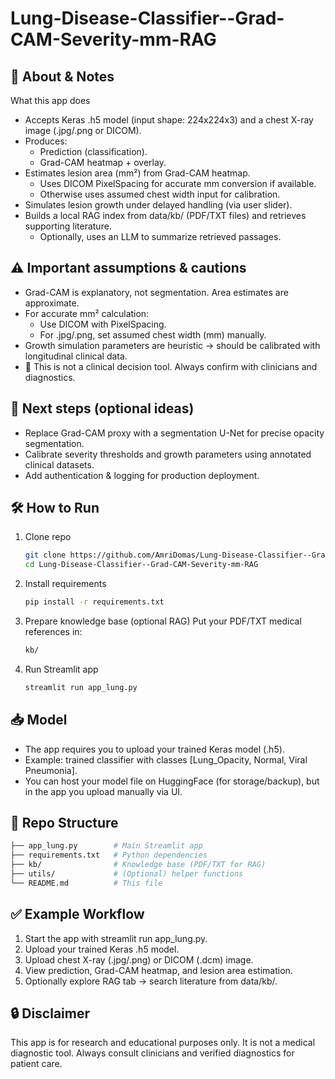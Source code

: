 # Lung-Disease-Classifier--Grad-CAM-Severity-mm-RAG

## 📌 About & Notes

What this app does
 - Accepts Keras .h5 model (input shape: 224x224x3) and a chest X-ray image (.jpg/.png or DICOM).
 - Produces:
     - Prediction (classification).
     - Grad-CAM heatmap + overlay.
 - Estimates lesion area (mm²) from Grad-CAM heatmap.
     - Uses DICOM PixelSpacing for accurate mm conversion if available.
     - Otherwise uses assumed chest width input for calibration.
 - Simulates lesion growth under delayed handling (via user slider).
 - Builds a local RAG index from data/kb/ (PDF/TXT files) and retrieves supporting literature.
     - Optionally, uses an LLM to summarize retrieved passages.

## ⚠️ Important assumptions & cautions

   - Grad-CAM is explanatory, not segmentation. Area estimates are approximate.
   - For accurate mm² calculation:
      - Use DICOM with PixelSpacing.
      - For .jpg/.png, set assumed chest width (mm) manually.
   - Growth simulation parameters are heuristic → should be calibrated with longitudinal clinical data.
   - 🚨 This is not a clinical decision tool. Always confirm with clinicians and diagnostics.

## 🚀 Next steps (optional ideas)

   - Replace Grad-CAM proxy with a segmentation U-Net for precise opacity segmentation.
   - Calibrate severity thresholds and growth parameters using annotated clinical datasets.
   - Add authentication & logging for production deployment.

## 🛠️ How to Run
  1. Clone repo
     ```bash
     git clone https://github.com/AmriDomas/Lung-Disease-Classifier--Grad-CAM-Severity-mm-RAG.git
     cd Lung-Disease-Classifier--Grad-CAM-Severity-mm-RAG
     ```

  2. Install requirements
     ```bash
     pip install -r requirements.txt
     ```

 3.  Prepare knowledge base (optional RAG)
     Put your PDF/TXT medical references in:
     ```bash
     kb/
     ```

4. Run Streamlit app
   ```bash
   streamlit run app_lung.py
   ```

## 📥 Model

   - The app requires you to upload your trained Keras model (.h5).
   - Example: trained classifier with classes [Lung_Opacity, Normal, Viral Pneumonia].
   - You can host your model file on HuggingFace (for storage/backup), but in the app you upload manually via UI.

## 📂 Repo Structure

   ```bash
  ├── app_lung.py        # Main Streamlit app
  ├── requirements.txt   # Python dependencies
  ├── kb/                # Knowledge base (PDF/TXT for RAG)
  ├── utils/             # (Optional) helper functions
  └── README.md          # This file
  ```

## ✅ Example Workflow

  1. Start the app with streamlit run app_lung.py.
  2. Upload your trained Keras .h5 model.
  3. Upload chest X-ray (.jpg/.png) or DICOM (.dcm) image.
  4. View prediction, Grad-CAM heatmap, and lesion area estimation.
  5. Optionally explore RAG tab → search literature from data/kb/.

## 🔒 Disclaimer

This app is for research and educational purposes only.
It is not a medical diagnostic tool. Always consult clinicians and verified diagnostics for patient care.


